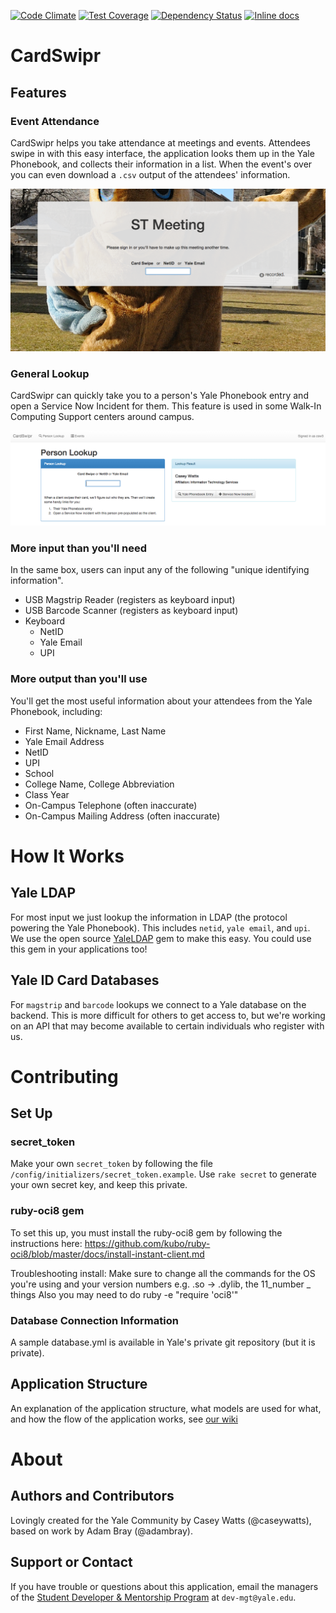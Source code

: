 [![Code Climate](https://img.shields.io/codeclimate/github/YaleSTC/cardswipr.svg)](https://codeclimate.com/github/YaleSTC/cardswipr)
[![Test Coverage](https://codeclimate.com/github/YaleSTC/cardswipr/coverage.png)](https://codeclimate.com/github/YaleSTC/cardswipr)
[![Dependency Status](https://gemnasium.com/YaleSTC/cardswipr.svg)](https://gemnasium.com/YaleSTC/cardswipr)
[![Inline docs](http://inch-ci.org/github/yalestc/cardswipr.svg)](http://inch-ci.org/github/yalestc/cardswipr)


# CardSwipr
## Features
### Event Attendance
CardSwipr helps you take attendance at meetings and events. Attendees swipe in with this easy interface, the application looks them up in the Yale Phonebook, and collects their information in a list. When the event's over you can even download a `.csv` output of the attendees' information.

![Swipe Screen](READMEImages/SwipeScreenScreenshot.png)


### General Lookup
CardSwipr can quickly take you to a person's Yale Phonebook entry and open a Service Now Incident for them. This feature is used in some Walk-In Computing Support centers around campus.

![General Lookup](READMEImages/GeneralLookupScreenshot.png)

### More input than you'll need
In the same box, users can input any of the following "unique identifying information".

- USB Magstrip Reader (registers as keyboard input)
- USB Barcode Scanner (registers as keyboard input)
- Keyboard 
  - NetID
  - Yale Email
  - UPI

### More output than you'll use
You'll get the most useful information about your attendees from the Yale Phonebook, including:
  - First Name, Nickname, Last Name
  - Yale Email Address
  - NetID
  - UPI
  - School
  - College Name, College Abbreviation
  - Class Year
  - On-Campus Telephone (often inaccurate)
  - On-Campus Mailing Address (often inaccurate)

# How It Works
## Yale LDAP
For most input we just lookup the information in LDAP (the protocol powering the Yale Phonebook). This includes `netid`, `yale email`, and `upi`. We use the open source [YaleLDAP](http://github.com/YaleSTC/yaleldap) gem to make this easy. You could use this gem in your applications too!

## Yale ID Card Databases
For `magstrip` and `barcode` lookups we connect to a Yale database on the backend. This is more difficult for others to get access to, but we're working on an API that may become available to certain individuals who register with us.


# Contributing
## Set Up
### secret_token
Make your own `secret_token` by following the file `/config/initializers/secret_token.example`. Use `rake secret` to generate your own secret key, and keep this private.

### ruby-oci8 gem
To set this up, you must install the ruby-oci8 gem by following the instructions here:
https://github.com/kubo/ruby-oci8/blob/master/docs/install-instant-client.md

Troubleshooting install: 
Make sure to change all the commands for the OS you're using and your version numbers e.g. .so -> .dylib, the 11_number _ things
Also you may need to do ruby -e "require 'oci8'"

### Database Connection Information
A sample database.yml is available in Yale's private git repository (but it is private).

## Application Structure
An explanation of the application structure, what models are used for what, and how the flow of the application works, see [our wiki](https://github.com/YaleSTC/key_distribution_v2/wiki)

# About
## Authors and Contributors
Lovingly created for the Yale Community by Casey Watts (@caseywatts), based on work by Adam Bray (@adambray).

## Support or Contact
If you have trouble or questions about this application, email the managers of the [Student Developer & Mentorship Program](http://yalestc.github.io) at `dev-mgt@yale.edu`.
